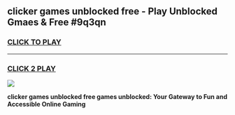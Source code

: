 
## clicker games unblocked free - Play Unblocked Gmaes & Free #9q3qn
<h3>
<a href="https://premium.freeplayer.one?title=clicker_games_unblocked_free&ref=03M">CLICK TO PLAY</a></h3>
<hr>

<h3>
<a href="https://premium.freeplayer.one?title=clicker_games_unblocked_free&ref=03M">CLICK 2 PLAY</a>
  
</h3>

<a href="https://premium.freeplayer.one?title=clicker_games_unblocked_free&ref=03M"><img src="https://clearcache.store/games.png"></a>


**clicker games unblocked free games unblocked: Your Gateway to Fun and Accessible Online Gaming**
